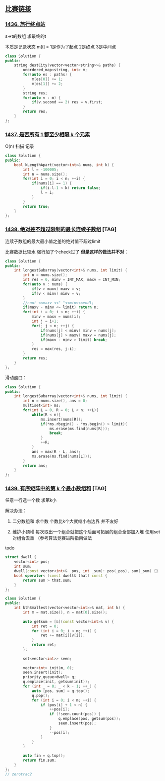 ## [比赛链接](https://leetcode.cn/contest/weekly-contest-187/)


### [1436. 旅行终点站](https://leetcode.cn/problems/destination-city/)

s->t的数组 求最终的t

本质是记录状态 m[i] = 1是作为了起点 2是终点 3是中间点

```c++
class Solution {
public:
    string destCity(vector<vector<string>>& paths) {
        unordered_map<string, int> m;
        for(auto es : paths) {
            m[es[0]] += 1;
            m[es[1]] += 2;
        }
        string res;
        for(auto v : m) {
            if(v.second == 2) res = v.first;
        }
        return res;
    }
};
```


### [1437. 是否所有 1 都至少相隔 k 个元素](https://leetcode.cn/problems/check-if-all-1s-are-at-least-length-k-places-away/)

O(n) 扫描 记录

```c++
class Solution {
public:
    bool kLengthApart(vector<int>& nums, int k) {
        int l = -100005;
        int n = nums.size();
        for(int i = 0; i < n; ++i) {
            if(nums[i] == 1) {
                if(i-l-1 < k) return false;
                l = i;
            }
        }
        return true;
    }
};
```

### [1438. 绝对差不超过限制的最长连续子数组](https://leetcode.cn/problems/longest-continuous-subarray-with-absolute-diff-less-than-or-equal-to-limit/) [TAG]

连续子数组的最大最小值之差的绝对值不超过limit

比赛数据比较水 强行加了个check过了 **但是这样的做法并不对**：

```c++
class Solution {
public:
    int longestSubarray(vector<int>& nums, int limit) {
        int n = nums.size();
        int res = 0, minv = INT_MAX, maxv = INT_MIN;
        for(auto v : nums) {
            if(v > maxv) maxv = v;
            if(v < minv) minv = v;
        }
        //cout <<maxv <<" "<<minv<<endl;
        if(maxv - minv <= limit) return n;
        for(int i = 0; i < n; ++i) {
            minv = maxv = nums[i];
            int j = i+1;
            for(; j < n; ++j) {
                if(nums[j] < minv) minv = nums[j];
                if(nums[j] > maxv) maxv = nums[j];
                if(maxv - minv > limit) break;
            }
            res = max(res, j-i);
        }
        return res;
    }
};
```

滑动窗口：

```c++
class Solution {
public:
    int longestSubarray(vector<int>& nums, int limit) {
        int n = nums.size(), ans = 0;
        multiset<int> ms;
        for(int L = 0, R = 0; L < n; ++L){
            while(R < n){
                ms.insert(nums[R]);
                if(*ms.rbegin() - *ms.begin() > limit){
                    ms.erase(ms.find(nums[R]));
                    break;
                }
                ++R;
            }
            ans = max(R - L, ans);
            ms.erase(ms.find(nums[L]));
        }
        return ans;
    }
};
```



### [1439. 有序矩阵中的第 k 个最小数组和](https://leetcode.cn/problems/find-the-kth-smallest-sum-of-a-matrix-with-sorted-rows/) [TAG]

任意一行选一个数 求第k小

解决办法：

1. 二分数组和 求个数 个数比k个大就缩小右边界 并不友好 

2. 维护小顶堆 每次取出一个组合就把这个后面可拓展的组合全部加入堆 使用set对组合去重 （参考算法竞赛进阶指南做法

todo

```c++
struct dwell {
    vector<int> pos;
    int sum;
    dwell(const vector<int>& _pos, int _sum): pos(_pos), sum(_sum) {}
    bool operator< (const dwell& that) const {
        return sum > that.sum;
    }
};

class Solution {
public:
    int kthSmallest(vector<vector<int>>& mat, int k) {
        int m = mat.size(), n = mat[0].size();
        
        auto getsum = [&](const vector<int>& v) {
            int ret = 0;
            for (int i = 0; i < m; ++i) {
                ret += mat[i][v[i]];
            }
            return ret;
        };
        
        set<vector<int>> seen;
        
        vector<int> init(m, 0);
        seen.insert(init);
        priority_queue<dwell> q;
        q.emplace(init, getsum(init));
        for (int _ = 0; _ < k - 1; ++_) {
            auto [pos, sum] = q.top();
            q.pop();
            for (int i = 0; i < m; ++i) {
                if (pos[i] + 1 < n) {
                    ++pos[i];
                    if (!seen.count(pos)) {
                        q.emplace(pos, getsum(pos));
                        seen.insert(pos);
                    }
                    --pos[i];
                }
            }
        }
        
        auto fin = q.top();
        return fin.sum;
    }
};
// zerotrac2  
```

